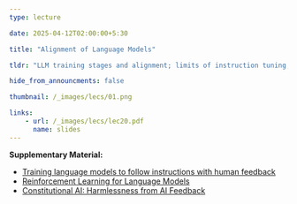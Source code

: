 ```yaml
---
type: lecture

date: 2025-04-12T02:00:00+5:30

title: "Alignment of Language Models"

tldr: "LLM training stages and alignment; limits of instruction tuning; RLHF with human or AI feedback; reward model using Bradley-Terry preferences; REINFORCE and gradient tricks; Q-function and advantage estimation; PPO for stable policy optimization."

hide_from_announcments: false

thumbnail: /_images/lecs/01.png

links: 
    - url: /_images/lecs/lec20.pdf
      name: slides
---
```

**Supplementary Material:**
- [Training language models to follow instructions with human feedback](https://cdn.openai.com/papers/Training_language_models_to_follow_instructions_with_human_feedback.pdf)
- [Reinforcement Learning for Language Models](https://gist.github.com/yoavg/6bff0fecd65950898eba1bb321cfbd81)
- [Constitutional AI: Harmlessness from AI Feedback](https://arxiv.org/pdf/2212.08073)
